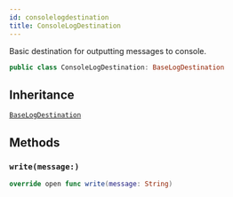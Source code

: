 ```yaml
---
id: consolelogdestination 
title: ConsoleLogDestination
--- 
```


Basic destination for outputting messages to console.

``` swift
public class ConsoleLogDestination: BaseLogDestination 
```

## Inheritance

[`BaseLogDestination`](BaseLogDestination)

## Methods

### `write(message:)`

``` swift
override open func write(message: String) 
```
